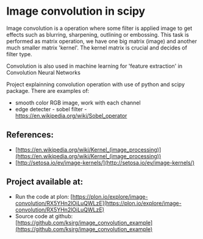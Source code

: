 # Image convolution in scipy


Image convolution is a operation where some filter is applied image to get effects such as blurring, sharpening, outlining or embossing. 
This task is performed as matrix operation, we have one big matrix (image) and another much smaller matrix 'kernel'.
The kernel matrix is crucial and decides of filter type.

Convolution is also used in machine learning for 'feature extraction' in Convolution Neural Networks

Project explainning convolution operation with use of python and scipy package.
There are examples of:

* smooth color RGB image, work with each channel 
* edge detecter - sobel filter - https://en.wikipedia.org/wiki/Sobel_operator


## References:

* [https://en.wikipedia.org/wiki/Kernel_(image_processing)](https://en.wikipedia.org/wiki/Kernel_(image_processing))
* [http://setosa.io/ev/image-kernels/](http://setosa.io/ev/image-kernels/)


## Project available at:

* Run the code at plon: [https://plon.io/explore/image-convolution/RX5YHn2lOiLuQWLzE](https://plon.io/explore/image-convolution/RX5YHn2lOiLuQWLzE)
* Source code at github: [https://github.com/ksirg/image_convolution_example](https://github.com/ksirg/image_convolution_example)
